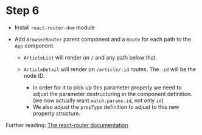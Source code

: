 # Step 6

- Install `react-router-dom` module

- Add `BrowserRouter` parent component and a `Route` for each path to the `App` component.

  - `ArticleList` will render on `/` and any path below that.

  - `ArticleDetail` will render on `/article/:id` routes. The `:id` will be the node ID.
    - In order for it to pick up this parameter properly we need to adjust the parameter destructuring in the component definition. (we now actually want `match.params.id`, not only `id`)
    - We also adjust the `propType` definition to adjust to this new property structure.

Further reading: [The react-router documentation](https://reacttraining.com/react-router/web/guides/basic-components)
